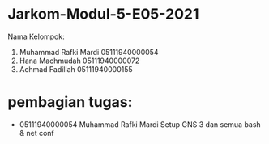 # Jarkom-Modul-5-E05-2021

Nama Kelompok:
1. Muhammad Rafki Mardi 05111940000054
2. Hana Machmudah 05111940000072
3. Achmad Fadillah  05111940000155


# pembagian tugas:
- 05111940000054 Muhammad Rafki Mardi Setup GNS 3 dan semua bash & net conf 
